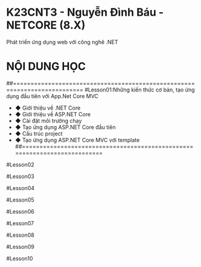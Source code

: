 # K23CNT3 - Nguyễn Đình Báu - NETCORE (8.X)
Phát triển ứng dụng web với công nghê .NET
# NỘI DUNG HỌC 
##==========================================================================
 #Lesson01:Những kiến thức cơ bản, tạo ứng dụng đầu tiên với App.Net Core MVC
- ◆ Giới thiệu về .NET Core
- ◆ Giới thiệu về ASP.NET Core
- ◆ Cài đặt môi trường chạy
- ◆ Tạo ứng dụng ASP.NET Core đầu tiên
- ◆ Cấu trúc project
- ◆ Tạo ứng dụng ASP.NET Core MVC với template
##==========================================================================

#Lesson02

#Lesson03

#Lesson04

#Lesson05

#Lesson06

#Lesson07

#Lesson08

#Lesson09

#Lesson10

#
